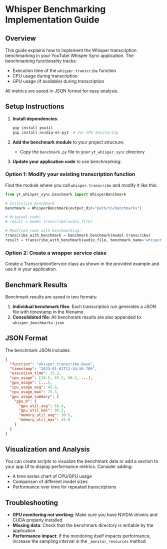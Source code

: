# Whisper Benchmarking Implementation Guide

## Overview

This guide explains how to implement the Whisper transcription benchmarking in your YouTube Whisper Sync application. The benchmarking functionality tracks:

- Execution time of the `whisper.transcribe` function
- CPU usage during transcription
- GPU usage (if available) during transcription

All metrics are saved in JSON format for easy analysis.

## Setup Instructions

1. **Install dependencies**:
   ```bash
   pip install psutil
   pip install nvidia-ml-py3  # For GPU monitoring
   ```

2. **Add the benchmark module** to your project structure:
   - Copy the `benchmark.py` file to your `yt_whisper_sync` directory

3. **Update your application code** to use benchmarking:

### Option 1: Modify your existing transcription function

Find the module where you call `whisper.transcribe` and modify it like this:

```python
from yt_whisper_sync.benchmark import WhisperBenchmark

# Initialize benchmark
benchmark = WhisperBenchmark(output_dir="path/to/benchmarks")

# Original code:
# result = model.transcribe(audio_file)

# Modified code with benchmarking:
transcribe_with_benchmark = benchmark.benchmark(model.transcribe)
result = transcribe_with_benchmark(audio_file, benchmark_name="whisper.transcribe")
```

### Option 2: Create a wrapper service class

Create a TranscriptionService class as shown in the provided example and use it in your application.

## Benchmark Results

Benchmark results are saved in two formats:

1. **Individual benchmark files**: Each transcription run generates a JSON file with timestamp in the filename
2. **Consolidated file**: All benchmark results are also appended to `whisper_benchmarks.json`

## JSON Format

The benchmark JSON includes:

```json
{
  "function": "whisper.transcribe.base",
  "timestamp": "2023-01-01T12:34:56.789",
  "execution_time": 15.2,
  "cpu_usage": [10.5, 45.2, 60.1, ...],
  "gpu_usage": [...],
  "cpu_usage_avg": 45.6,
  "cpu_usage_max": 75.3,
  "gpu_usage_summary": {
    "gpu_0": {
      "gpu_util_avg": 65.4,
      "gpu_util_max": 95.2,
      "memory_util_avg": 30.5,
      "memory_util_max": 45.6
    }
  }
}
```

## Visualization and Analysis

You can create scripts to visualize the benchmark data or add a section to your app UI to display performance metrics. Consider adding:

- A time series chart of CPU/GPU usage
- Comparison of different model sizes
- Performance over time for repeated transcriptions

## Troubleshooting

- **GPU monitoring not working**: Make sure you have NVIDIA drivers and CUDA properly installed
- **Missing data**: Check that the benchmark directory is writable by the application
- **Performance impact**: If the monitoring itself impacts performance, increase the sampling interval in the `_monitor_resources` method
